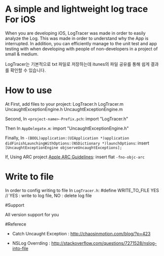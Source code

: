 # A simple and lightweight log trace For iOS
When you are developing iOS, LogTracer was made in order to easily analyze the Log. This was made in order to understand why the App is interrupted. In addition, you can efficiently manage to the unit test and app testing with when developing with people of non-developers in a project of small & medium.

LogTracer는 기본적으로 txt 파일로 저장하는데 itunes의 파일 공유를 통해 쉽게 결과를 확인할 수 있습니다.

# How to use

At First, add files to your project:
  LogTracer.h
  LogTracer.m
  UncaughtExceptionEngine.h
  UncaughtExceptionEngine.m

Second, In `<project-name>-Prefix.pch`:
  import "LogTracer.h"

Then In `AppDelegate.m`:
  import "UncaughtExceptionEngine.h"

Finally, In `-(BOOL)application:(UIApplication *)application didFinishLaunchingWithOptions:(NSDictionary *)launchOptions`:
  insert `[UncaughtExceptionEngine objserveUncaughtExceptions];`

If, Using ARC project [Apple ARC Guidelines](http://developer.apple.com/library/mac/#releasenotes/ObjectiveC/RN-TransitioningToARC/Introduction/Introduction.html):
  insert flat `-fno-objc-arc`


# Write to file

In order to config writing to file In `LogTracer.h`:
  #define WRITE_TO_FILE YES // YES : write to log file, NO : delete log file

#Support

All version support for you

#Referece

- Catch Uncaught Exception : http://chaosinmotion.com/blog/?p=423

- NSLog Overrding : http://stackoverflow.com/questions/7271528/nslog-into-file
